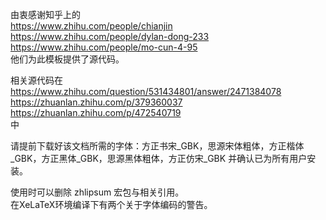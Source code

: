 由衷感谢知乎上的  
https://www.zhihu.com/people/chianjin  
https://www.zhihu.com/people/dylan-dong-233  
https://www.zhihu.com/people/mo-cun-4-95  
他们为此模板提供了源代码。

相关源代码在  
https://www.zhihu.com/question/531434801/answer/2471384078  
https://zhuanlan.zhihu.com/p/379360037  
https://zhuanlan.zhihu.com/p/472540719  
中

请提前下载好该文档所需的字体：方正书宋_GBK，思源宋体粗体，方正楷体_GBK，方正黑体_GBK，思源黑体粗体，方正仿宋_GBK 并确认已为所有用户安装。

使用时可以删除 zhlipsum 宏包与相关引用。  
在XeLaTeX环境编译下有两个关于字体编码的警告。
